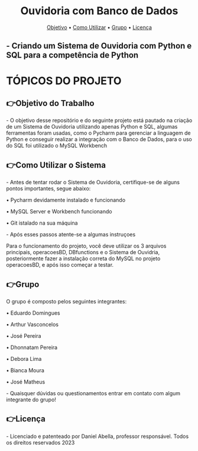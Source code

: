 <h1 align="center">Ouvidoria com Banco de Dados</h1>
<p align="center">
 <a href="#objetivo-do-trabalho">Objetivo</a> •
 <a href="#como-utilizar-o-sistema">Como Utilizar</a> • 
 <a href="#grupo">Grupo</a> • 
 <a href="#licença">Licença</a>
</p>
<h2>- Criando um Sistema de Ouvidoria com Python e SQL para a competência de Python</h2>
<h1>TÓPICOS DO PROJETO</h1>
<h2>👉Objetivo do Trabalho</h1>
<p>- O objetivo desse repositório e do seguinte projeto está pautado na criação de um Sistema de Ouvidoria utilizando apenas Python e SQL, algumas ferramentas foram usadas, como o Pycharm para gerenciar a linguagem de Python e conseguir realizar a integração com o Banco de Dados, para o uso do SQL foi utilizado o MySQL Workbench</p>
<h2>👉Como Utilizar o Sistema</h1>
<p>- Antes de tentar rodar o Sistema de Ouvidoria, certifique-se de alguns pontos importantes, segue abaixo:</p>
<p>• Pycharm devidamente instalado e funcionando</p>
<p>• MySQL Server e Workbench funcionando</p>
<p>• Git istalado na sua máquina</p>
<p>- Após esses passos atente-se a algumas instruçoes</p>
<p>Para o funcionamento do projeto, você deve utilizar os 3 arquivos principais, operacoesBD, DBfunctions e o Sistema de Ouvidria, posteriormente fazer a instalação correta do MySQL no projeto operacoesBD, e após isso começar a testar.</p>
<h2>👉Grupo</h1>
<p> O grupo é composto pelos seguintes integrantes:</p>
<p>• Eduardo Domingues</p>
<p>• Arthur Vasconcelos</p>
<p>• José Pereira</p>
<p>• Dhonnatam Pereira</p>
<p>• Debora Lima</p>
<p>• Bianca Moura</p>
<p>• José Matheus</p>
<p>- Quaisquer dúvidas ou questionamentos entrar em contato com algum integrante do grupo!</p>
<h2>👉Licença</h1>
<p>- Licenciado e patenteado por Daniel Abella, professor responsável. Todos os direitos reservados 2023</p>

